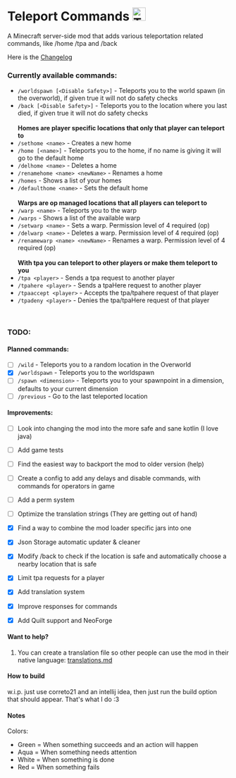 # Teleport Commands <img alt="Teleport Commands Logo" src="https://raw.githubusercontent.com/MrSn0wy/TeleportCommands/main/common/src/main/resources/teleport_commands.png" width="30"/>

A Minecraft server-side mod that adds various teleportation related commands, like /home /tpa and /back

Here is the [Changelog](https://github.com/MrSn0wy/TeleportCommands/blob/main/CHANGELOG.md)

### Currently available commands:

- `/worldspawn [<Disable Safety>]` - Teleports you to the world spawn (in the overworld), if given true it will not do safety checks
- `/back [<Disable Safety>]` -  Teleports you to the location where you last died, if given true it will not do safety checks
<br><br>
    **Homes are player specific locations that only that player can teleport to**
- `/sethome <name>` - Creates a new home
- `/home [<name>]` - Teleports you to the home, if no name is giving it will go to the default home
- `/delhome <name>` - Deletes a home
- `/renamehome <name> <newName>` - Renames a home
- `/homes` - Shows a list of your homes
- `/defaulthome <name>` - Sets the default home
<br><br>
    **Warps are op managed locations that all players can teleport to**
- `/warp <name>` - Teleports you to the warp
- `/warps` - Shows a list of the available warp
- `/setwarp <name>` - Sets a warp. Permission level of 4 required (op)
- `/delwarp <name>` - Deletes a warp. Permission level of 4 required (op)
- `/renamewarp <name> <newName>` - Renames a warp. Permission level of 4 required (op)
<br><br>
    **With tpa you can teleport to other players or make them teleport to you**
- `/tpa <player>` - Sends a tpa request to another player
- `/tpahere <player>` - Sends a tpaHere request to another player
- `/tpaaccept <player>` -  Accepts the tpa/tpahere request of that player
- `/tpadeny <player>` - Denies the tpa/tpaHere request of that player

<br>

### TODO:

#### Planned commands:
- [ ] `/wild` - Teleports you to a random location in the Overworld
- [x] `/worldspawn` - Teleports you to the worldspawn
- [ ] `/spawn <dimension>` - Teleports you to your spawnpoint in a dimension, defaults to your current dimension
- [ ] `/previous` - Go to the last teleported location

#### Improvements:
- [ ] Look into changing the mod into the more safe and sane kotlin (I love java)
- [ ] Add game tests
- [ ] Find the easiest way to backport the mod to older version (help)
- [ ] Create a config to add any delays and disable commands, with commands for operators in game
- [ ] Add a perm system
- [ ] Optimize the translation strings (They are getting out of hand)
- [x] Find a way to combine the mod loader specific jars into one
- [x] Json Storage automatic updater & cleaner
- [x] Modify /back to check if the location is safe and automatically choose a nearby location that is safe
- [x] Limit tpa requests for a player
- [x] Add translation system
- [x] Improve responses for commands
- [x] Add Quilt support and NeoForge


#### Want to help?

1. You can create a translation file so other people can use the mod in their native language: [translations.md](./common/src/main/resources/assets/teleport_commands/lang/translations.md)


#### How to build
w.i.p.
just use correto21 and an intellij idea, then just run the build option that should appear. That's what I do :3


#### Notes

Colors: 
- Green = When something succeeds and an action will happen
- Aqua = When something needs attention
- White = When something is done
- Red = When something fails
